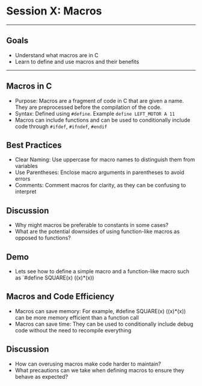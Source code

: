 # **Session X: Macros**

---

## Goals

* Understand what macros are in C
* Learn to define and use macros and their benefits

---

## Macros in C

* Purpose: Macros are a fragment of code in C that are given a name. They are preprocessed before the compilation of the code.
* Syntax: Defined using `#define`. Example `define LEFT_MOTOR A 11`
* Macros can include functions and can be used to conditionally include code through `#ifdef`, `#ifndef`, `#endif`

## Best Practices

* Clear Naming: Use uppercase for macro names to distinguish them from variables
* Use Parentheses: Enclose macro arguments in parentheses to avoid errors
* Comments: Comment macros for clarity, as they can be confusing to interpret

## Discussion

* Why might macros be preferable to constants in some cases?
* What are the potential downsides of using function-like macros as opposed to functions?

## Demo

* Lets see how to define a simple macro and a function-like macro such as `#define SQUARE(x) ((x)*(x))

## Macros and Code Efficiency

* Macros can save memory: For example, #define SQUARE(x) ((x)*(x)) can be more memory efficient than a function call
* Macros can save time: They can be used to conditionally include debug code without the need to recompile everything

## Discussion

* How can overusing macros make code harder to maintain?
* What precautions can we take when defining macros to ensure they behave as expected?
